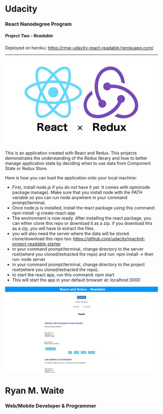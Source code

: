 # Udacity
### React Nanodegree Program
##### Project Two - Readable

Deployed on heroku: https://rmw-udacity-react-readable.herokuapp.com/

-----

![](react_and_redux.jpg)

This is an application created with React and Redux. This projects demonstrates the understanding of the
Redux library and how to better manage application state by deciding when to use data from Component State or Redux Store.

Here is how you can load the application onto your local machine:

* First, install node.js if you do not have it yet. It comes with npm(node package manage).
Make sure that you install node with the PATH variable so you can run node anywhere in your command prompt/terminal.
* Once node.js is installed, install the react package using this command: npm install -g create-react-app
* The environment is now ready. After installing the react package, you can either clone this repo or download it as a zip. if you download this as a zip, you will have to extract the files.
* you will also need the server where the data will be stored. clone/download this repo too: https://github.com/udacity/reactnd-project-readable-starter
* in your command prompt/terminal, change directory to the server root(where you cloned/extracted the repo) and run: npm install -> then run: node server
* in your command prompt/terminal, change directory to the project root(where you cloned/extracted the repo).
* to start the react app, run this command: npm start
* This will start the app in your default browser at: localhost:3000

![](ru_p2.png)

# Ryan M. Waite
### Web/Mobile Developer & Programmer
